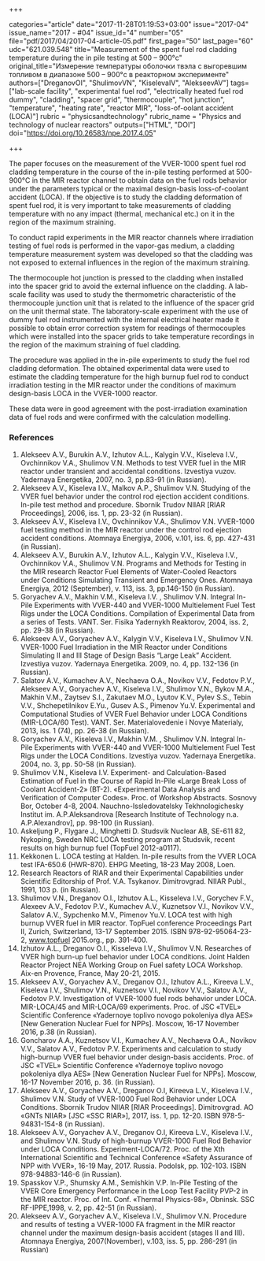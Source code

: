 +++

categories="article"
date="2017-11-28T01:19:53+03:00"
issue="2017-04"
issue_name="2017 - #04"
issue_id="4"
number="05"
file="pdf/2017/04/2017-04-article-05.pdf"
first_page="50"
last_page="60"
udc="621.039.548"
title="Measurement of the spent fuel rod cladding temperature during the in pile testing at 500 – 900°c"
original_title="Измерение температуры оболочки твэла с выгоревшим топливом в диапазоне 500 – 900°c в реакторном эксперименте"
authors=["DreganovOI", "ShulimovVN", "KiselevaIV", "AlekseevAV"]
tags=["lab-scale facility", "experimental fuel rod", "electrically heated fuel rod dummy", "cladding", "spacer grid", "thermocouple", "hot junction", "temperature", "heating rate", "reactor MIR", "loss-of-oolant accident (LOCA)"]
rubric = "physicsandtechnology"
rubric_name = "Physics and technology of nuclear reactors"
outputs=["HTML", "DOI"]
doi="https://doi.org/10.26583/npe.2017.4.05"

+++

The paper focuses on the measurement of the VVER-1000 spent fuel rod cladding temperature in the course of the in-pile testing performed at 500-900°С in the MIR reactor channel to obtain data on the fuel rods behavior under the parameters typical or the maximal design-basis loss-of-coolant accident (LOCA). If the objective is to study the cladding deformation of spent fuel rod, it is very important to take measurements of cladding temperature with no any impact (thermal, mechanical etc.) on it in the region of the maximum straining.

To conduct rapid experiments in the MIR reactor channels where irradiation testing of fuel rods is performed in the vapor-gas medium, a cladding temperature measurement system was developed so that the cladding was not exposed to external influences in the region of the maximum straining.

The thermocouple hot junction is pressed to the cladding when installed into the spacer grid to avoid the external influence on the cladding. A lab-scale facility was used to study the thermometric characteristic of the thermocouple junction unit that is related to the influence of the spacer grid on the unit thermal state. The laboratory-scale experiment with the use of dummy fuel rod instrumented with the internal electrical heater made it possible to obtain error correction system for readings of thermocouples which were installed into the spacer grids to take temperature recordings in the region of the maximum straining of fuel cladding.

The procedure was applied in the in-pile experiments to study the fuel rod cladding deformation. The obtained experimental data were used to estimate the cladding temperature for the high burnup fuel rod to conduct irradiation testing in the MIR reactor under the conditions of maximum design-basis LOCA in the VVER-1000 reactor.

These data were in good agreement with the post-irradiation examination data of fuel rods and were confirmed with the calculation modelling.

### References

1. Alekseev A.V., Burukin A.V., Izhutov A.L., Kalygin V.V., Kiseleva I.V., Ovchinnikov V.A., Shulimov V.N. Methods to test VVER fuel in the MIR reactor under transient and accidental conditions. Izvestiya vuzov. Yadernaya Energetika, 2007, no. 3, pp.83-91 (in Russian).
2. Alekseev A.V., Kiseleva I.V., Malkov A.P., Shulimov V.N. Studying of the VVER fuel behavior under the control rod ejection accident conditions. In-pile test method and procedure. Sbornik Trudov NIIAR [RIAR Proceedings], 2006, iss. 1, pp. 23-32 (in Russian).
3. Alekseev A.V., Kiseleva I.V., Ovchinnikov V.A., Shulimov V.N. VVER-1000 fuel testing method in the MIR reactor under the control rod ejection accident conditions. Atomnaya Energiya, 2006, v.101, iss. 6, pp. 427-431 (in Russian).
4. Alekseev A.V., Burukin A.V., Izhutov A.L., Kalygin V.V., Kiseleva I.V., Ovchinnikov V.A., Shulimov V.N. Programs and Methods for Testing in the MIR research Reactor Fuel Elements of Water-Cooled Reactors under Conditions Simulating Transient and Emergency Ones. Atomnaya Energiya, 2012 (September), v. 113, iss. 3, pp.146-150 (in Russian).
5. Goryachev A.V., Makhin V.M., Kiseleva I.V. , Shulimov V.N. Integral In-Pile Experiments with VVER-440 and VVER-1000 Multielement Fuel Test Rigs under the LOCA Conditions. Compilation of Experimental Data from a series of Tests. VANT. Ser. Fisika Yadernykh Reaktorov, 2004, iss. 2, pp. 29-38 (in Russian).
6. Alekseev A.V., Goryachev A.V., Kalygin V.V., Kiseleva I.V., Shulimov V.N. VVER-1000 Fuel Irradiation in the MIR Reactor under Conditions Simulating II and III Stage of Design Basis “Large Leak” Accident. Izvestiya vuzov. Yadernaya Energetika. 2009, no. 4, pp. 132-136 (in Russian).
7. Salatov A.V., Kumachev A.V., Nechaeva O.A., Novikov V.V., Fedotov P.V., Alekseev A.V., Goryachev A.V., Kiseleva I.V., Shulimov V.N., Bykov M.A., Makhin V.M., Zaytsev S.I., Zakutaev M.O., Lyutov K.V., Pylev S.S., Tebin V.V., Shchepetilnikov E.Yu., Gusev A.S., Pimenov Yu.V. Experimental and Computational Studies of VVER Fuel Behavior under LOCA Conditions (MIR-LOCA/60 Test). VANT. Ser. Materialovedenie i Novye Materialy, 2013, iss. 1 (74), pp. 26-38 (in Russian).
8. Goryachev A.V., Kiseleva I.V., Makhin V.M. , Shulimov V.N. Integral In-Pile Experiments with VVER-440 and VVER-1000 Multielement Fuel Test Rigs under the LOCA Conditions. Izvestiya vuzov. Yadernaya Energetika. 2004, no. 3, pp. 50-58 (in Russian).
9. Shulimov V.N., Kiseleva I.V. Experiment- and Calculation-Based Estimation of Fuel in the Course of Rapid In-Pile «Large Break Loss of Coolant Accident-2» (BT-2). «Experimental Data Analysis and Verification of Computer Codes». Proc. of Workshop Abstracts. Sosnovy Bor, October 4-8, 2004. Nauchno-Issledovatelsky Tekhnologichesky Institut im. A.P.Aleksandrova [Research Institute of Technology n.a. A.P.Alexandrov], pp. 98-100 (in Russian).
10. Askeljung P., Flygare J., Minghetti D. Studsvik Nuclear AB, SE-611 82, Nykoping, Sweden NRC LOCA testing program at Studsvik, recent results on high burnup fuel (TopFuel 2012-a0117).
11. Kekkonen L. LOCA testing at Halden. In-pile results from the VVER LOCA test IFA-650.6 (HWR-870). EHPG Meeting, 18-23 May 2008, Loen.
12. Research Reactors of RIAR and their Experimental Capabilities under Scientific Editorship of Prof. V.A. Tsykanov. Dimitrovgrad. NIIAR Publ., 1991, 103 p. (in Russian).
13. Shulimov V.N., Dreganov O.I., Izhutov A.L., Kisseleva I.V., Gorychev F.V., Alexeev A.V., Fedotov P.V., Kumachev A.V., Kuznetsov V.I., Novikov V.V., Salatov A.V., Sypchenko M.V., Pimenov Yu.V. LOCA test with high burnup VVER fuel in MIR reactor. TopFuel conference Proceedings Part II, Zurich, Switzerland, 13-17 September 2015. ISBN 978-92-95064-23-2, www.topfuel 2015.org., pp. 391-400.
14. Izhutov A.L., Dreganov O.I., Kisseleva I.V., Shulimov V.N. Researches of VVER high burn-up fuel behavior under LOCA conditions. Joint Halden Reactor Project NEA Working Group on Fuel safety LOCA Workshop. Aix-en Provence, France, May 20-21, 2015.
15. Alekseev A.V., Goryachev A.V., Dreganov O.I., Izhutov A.L., Kireeva L.V., Kiseleva I.V., Shulimov V.N., Kuznetsov V.I., Novikov V.V., Salatov A.V., Fedotov P.V. Investigation of VVER-1000 fuel rods behavior under LOCA. MIR-LOCA/45 and MIR-LOCA/69 experiments. Proc. of JSC «TVEL» Scientific Conference «Yadernoye toplivo novogo pokoleniya dlya AES» [New Generation Nuclear Fuel for NPPs]. Moscow, 16-17 November 2016, p.38 (in Russian).
16. Goncharov A.A., Kuznetsov V.I., Kumachev A.V., Nechaeva O.A., Novikov V.V., Salatov A.V., Fedotov P.V. Experiments and calculation to study high-burnup VVER fuel behavior under design-basis accidents. Proc. of JSC «TVEL» Scientific Conference «Yadernoye toplivo novogo pokoleniya dlya AES» [New Generation Nuclear Fuel for NPPs]. Moscow, 16-17 November 2016, p. 36. (in Russian).
17. Alekseev A.V., Goryachev A.V., Dreganov O.I, Kireeva L.V., Kiseleva I.V., Shulimov V.N. Study of VVER-1000 Fuel Rod Behavior under LOCA Conditions. Sbornik Trudov NIIAR [RIAR Proceedings]. Dimitrovgrad. AO «GNTs NIIAR» [JSC «SSC RIAR»], 2017, iss. 1, pp. 12-20. ISBN 978-5-94831-154-8 (in Russian).
18. Alekseev A.V., Goryachev A.V., Dreganov O.I, Kireeva L.V., Kiseleva I.V., and Shulimov V.N. Study of high-burnup VVER-1000 Fuel Rod Behavior under LOCA Conditions. Experiment-LOCA/72. Proc. of the Xth International Scientific and Technical Conference «Safety Assurance of NPP with VVER», 16-19 May, 2017. Russia. Podolsk, pp. 102-103. ISBN 978-94883-146-6 (in Russian).
19. Spasskov V.P., Shumsky A.M., Semishkin V.P. In-Pile Testing of the VVER Core Emergency Performance in the Loop Test Facility PVP-2 in the MIR reactor. Proc. of Int. Conf. «Thermal Physics-98», Obninsk. SSC RF-IPPE,1998, v. 2, pp. 42-51 (in Russian).
20. Alekseev A.V., Goryachev A.V., Kiseleva I.V., Shulimov V.N. Procedure and results of testing a VVER-1000 FA fragment in the MIR reactor channel under the maximum design-basis accident (stages II and III). Atomnaya Energiya, 2007(November), v.103, iss. 5, pp. 286-291 (in Russian)